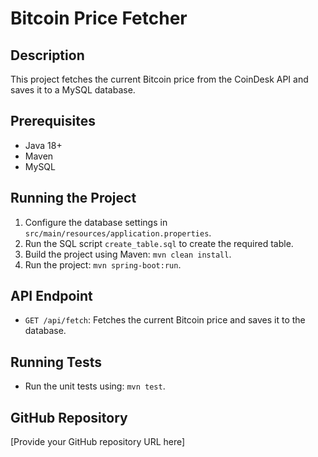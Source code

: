# Bitcoin Price Fetcher

## Description
This project fetches the current Bitcoin price from the CoinDesk API and saves it to a MySQL database.

## Prerequisites
- Java 18+
- Maven
- MySQL

## Running the Project
1. Configure the database settings in `src/main/resources/application.properties`.
2. Run the SQL script `create_table.sql` to create the required table.
3. Build the project using Maven: `mvn clean install`.
4. Run the project: `mvn spring-boot:run`.

## API Endpoint
- `GET /api/fetch`: Fetches the current Bitcoin price and saves it to the database.

## Running Tests
- Run the unit tests using: `mvn test`.

## GitHub Repository
[Provide your GitHub repository URL here]

